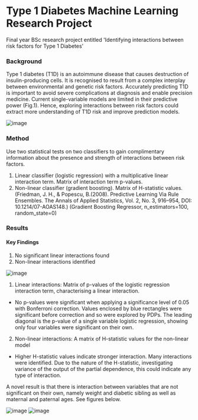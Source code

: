 # Type 1 Diabetes Machine Learning Research Project
Final year BSc research project entitled 'Identifying interactions between risk factors for Type 1 Diabetes'

### Background  
Type 1 diabetes (T1D) is an autoimmune disease that causes destruction of insulin-producing cells. It is recognised to result from a complex interplay between environmental and genetic risk factors. Accurately predicting T1D is important to avoid severe complications at diagnosis and enable precision medicine. Current single-variable models are limited in their predictive power (Fig.1). Hence, exploring interactions between risk factors could extract more understanding of T1D risk and improve prediction models.

![image](https://user-images.githubusercontent.com/59938778/141861102-69783aff-047e-45e6-a91a-ff8af4cfc7c2.png)

### Method 
Use two statistical tests on two classifiers to gain complimentary information about the presence and strength of interactions between risk factors. 

1. Linear classifier (logistic regression) with a multiplicative linear interaction term. Matrix of interaction term p-values.
2. Non-linear classifier (gradient boosting). Matrix of H-statistic values. (Friedman, J. H., & Popescu, B.(2008). Predictive Learning Via Rule Ensembles. The Annals of Applied Statistics, Vol. 2, No. 3, 916–954, DOI: 10.1214/07-AOAS148.) (Gradient Boosting Regressor, n_estimators=100, random_state=0)

### Results 
#### Key Findings
1. No significant linear interactions found 
2. Non-linear interactions identified

![image](https://user-images.githubusercontent.com/59938778/141858960-93d2613a-99ee-4936-97f7-62c69910f4a7.png)

1. Linear interactions: Matrix of p-values of the logistic regression interaction term, characterising a linear interaction.
-  No p-values were significant when applying a significance level of 0.05 with Bonferroni 
correction. Values enclosed by blue rectangles were significant before correction and so were explored by PDPs. The leading diagonal is the 
p-value of a single variable logistic regression, showing only four variables were significant on their own.

2. Non-linear interactions: A matrix of H-statistic values for the non-linear model
- Higher H-statistic values indicate stronger interaction. Many interactions were identified. Due to the nature of the H-statistic, investigating 
variance of the output of the partial dependence, this could indicate any type of interaction. 

A novel result is that there is interaction between variables that are not significant on their own, namely weight and 
diabetic sibling as well as maternal and paternal ages. See figures below. 

![image](https://user-images.githubusercontent.com/59938778/141860926-9fb869ee-faa9-4300-95b8-0218e5951968.png)   ![image](https://user-images.githubusercontent.com/59938778/141860963-3b09c038-481f-4ab2-8271-b90cb5c0b833.png)


